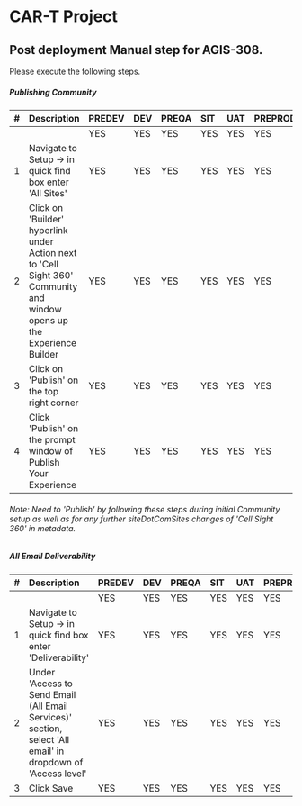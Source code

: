 # CAR-T Project 

## Post deployment Manual step for AGIS-308.

Please execute the following steps.

##### Publishing Community
| # | Description | PREDEV | DEV | PREQA | SIT | UAT | PREPROD | PRODUCTION |   
|---:|:---|:---|:---|:---|:---|:---|:---|:---|  
|	|	|YES|YES|YES|YES|YES|YES|YES|  
|1| Navigate to Setup -> in quick find box enter 'All Sites' |YES |YES |YES |YES | YES| YES|YES |
|2| Click on 'Builder' hyperlink under Action next to 'Cell Sight 360' Community and window opens up the Experience Builder | YES| YES|YES | YES| YES|YES |YES |
|3| Click on 'Publish' on the top right corner |YES |YES |YES |YES | YES| YES|YES|
|4| Click 'Publish' on the prompt window of Publish Your Experience| YES|YES |YES | YES| YES| YES|YES|

###### Note: Need to 'Publish' by following these steps during initial Community setup as well as for any further siteDotComSites changes of 'Cell Sight 360' in metadata.

##### All Email Deliverability
| # | Description | PREDEV | DEV | PREQA | SIT | UAT | PREPROD | PRODUCTION |   
|---:|:---|:---|:---|:---|:---|:---|:---|:---|  
|	|	|YES|YES|YES|YES|YES|YES|YES|  
|1| Navigate to Setup -> in quick find box enter 'Deliverability' |YES |YES |YES |YES | YES| YES|YES |
|2| Under 'Access to Send Email (All Email Services)' section, select 'All email' in dropdown of 'Access level'| YES| YES|YES | YES| YES|YES |YES |
|3| Click Save |YES |YES |YES |YES | YES| YES|YES|
